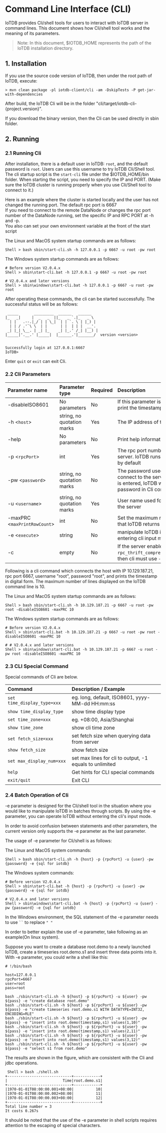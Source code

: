 <!--

    Licensed to the Apache Software Foundation (ASF) under one
    or more contributor license agreements.  See the NOTICE file
    distributed with this work for additional information
    regarding copyright ownership.  The ASF licenses this file
    to you under the Apache License, Version 2.0 (the
    "License"); you may not use this file except in compliance
    with the License.  You may obtain a copy of the License at
    
        http://www.apache.org/licenses/LICENSE-2.0
    
    Unless required by applicable law or agreed to in writing,
    software distributed under the License is distributed on an
    "AS IS" BASIS, WITHOUT WARRANTIES OR CONDITIONS OF ANY
    KIND, either express or implied.  See the License for the
    specific language governing permissions and limitations
    under the License.

-->

# Command Line Interface (CLI)


IoTDB provides Cli/shell tools for users to interact with IoTDB server in command lines. This document shows how Cli/shell tool works and the meaning of its parameters.

> Note: In this document, \$IOTDB\_HOME represents the path of the IoTDB installation directory.

## 1. Installation

If you use the source code version of IoTDB, then under the root path of IoTDB, execute:

```shell
> mvn clean package -pl iotdb-client/cli -am -DskipTests -P get-jar-with-dependencies
```

After build, the IoTDB Cli will be in the folder "cli/target/iotdb-cli-{project.version}".

If you download the binary version, then the Cli can be used directly in sbin folder.

## 2. Running 

### 2.1 Running Cli

After installation, there is a default user in IoTDB: `root`, and the
default password is `root`. Users can use this username to try IoTDB Cli/Shell tool. The cli startup script is the `start-cli` file under the \$IOTDB\_HOME/bin folder. When starting the script, you need to specify the IP and PORT. (Make sure the IoTDB cluster is running properly when you use Cli/Shell tool to connect to it.)

Here is an example where the cluster is started locally and the user has not changed the running port. The default rpc port is
6667 <br>
If you need to connect to the remote DataNode or changes
the rpc port number of the DataNode running, set the specific IP and RPC PORT at -h and -p.<br>
You also can set your own environment variable at the front of the start script 

The Linux and MacOS system startup commands are as follows:

```shell
Shell > bash sbin/start-cli.sh -h 127.0.0.1 -p 6667 -u root -pw root
```

The Windows system startup commands are as follows:

```shell
# Before version V2.0.4.x
Shell > sbin\start-cli.bat -h 127.0.0.1 -p 6667 -u root -pw root

# V2.0.4.x and later versions
Shell > sbin\windows\start-cli.bat -h 127.0.0.1 -p 6667 -u root -pw root
```

After operating these commands, the cli can be started successfully. The successful status will be as follows:

```
 _____       _________  ______   ______
|_   _|     |  _   _  ||_   _ `.|_   _ \
  | |   .--.|_/ | | \_|  | | `. \ | |_) |
  | | / .'`\ \  | |      | |  | | |  __'.
 _| |_| \__. | _| |_    _| |_.' /_| |__) |
|_____|'.__.' |_____|  |______.'|_______/  version <version>


Successfully login at 127.0.0.1:6667
IoTDB>
```

Enter ```quit``` or `exit` can exit Cli.

### 2.2 Cli Parameters

| Parameter name               | Parameter type             | Required | Description                                                  | Example             |
| :--------------------------- | :------------------------- | :------- | :----------------------------------------------------------- | :------------------ |
| -disableISO8601              | No parameters              | No       | If this parameter is set, IoTDB will print the timestamp in digital form | -disableISO8601     |
| -h <`host`>                  | string, no quotation marks | Yes      | The IP address of the IoTDB server                           | -h 10.129.187.21    |
| -help                        | No parameters              | No       | Print help information for IoTDB                             | -help               |
| -p <`rpcPort`>               | int                        | Yes      | The rpc port number of the IoTDB server. IoTDB runs on rpc port 6667 by default | -p 6667             |
| -pw <`password`>             | string, no quotation marks | No       | The password used for IoTDB to connect to the server. If no password is entered, IoTDB will ask for password in Cli command | -pw root            |
| -u <`username`>              | string, no quotation marks | Yes      | User name used for IoTDB to connect the server               | -u root             |
| -maxPRC <`maxPrintRowCount`> | int                        | No       | Set the maximum number of rows that IoTDB returns            | -maxPRC 10          |
| -e <`execute`>               | string                     | No       | manipulate IoTDB in batches without entering cli input mode  | -e "show databases" |
| -c                           | empty                      | No       | If the server enables `rpc_thrift_compression_enable=true`, then cli must use `-c` | -c                  |

Following is a cli command which connects the host with IP
10.129.187.21, rpc port 6667, username "root", password "root", and prints the timestamp in digital form. The maximum number of lines displayed on the IoTDB command line is 10.

The Linux and MacOS system startup commands are as follows:

```shell
Shell > bash sbin/start-cli.sh -h 10.129.187.21 -p 6667 -u root -pw root -disableISO8601 -maxPRC 10
```

The Windows system startup commands are as follows:

```shell
# Before version V2.0.4.x
Shell > sbin\start-cli.bat -h 10.129.187.21 -p 6667 -u root -pw root -disableISO8601 -maxPRC 10

# # V2.0.4.x and later versions
Shell > sbin\windows\start-cli.bat -h 10.129.187.21 -p 6667 -u root -pw root -disableISO8601 -maxPRC 10
```

### 2.3 CLI Special Command

Special commands of Cli are below.

| Command                     | Description / Example                                   |
| :-------------------------- | :------------------------------------------------------ |
| `set time_display_type=xxx` | eg. long, default, ISO8601, yyyy-MM-dd HH:mm:ss         |
| `show time_display_type`    | show time display type                                  |
| `set time_zone=xxx`         | eg. +08:00, Asia/Shanghai                               |
| `show time_zone`            | show cli time zone                                      |
| `set fetch_size=xxx`        | set fetch size when querying data from server           |
| `show fetch_size`           | show fetch size                                         |
| `set max_display_num=xxx`   | set max lines for cli to output, -1 equals to unlimited |
| `help`                      | Get hints for CLI special commands                      |
| `exit/quit`                 | Exit CLI                                                |


### 2.4 Batch Operation of Cli

-e parameter is designed for the Cli/shell tool in the situation where you would like to manipulate IoTDB in batches through scripts. By using the -e parameter, you can operate IoTDB without entering the cli's input mode.

In order to avoid confusion between statements and other parameters, the current version only supports the -e parameter as the last parameter.

The usage of -e parameter for Cli/shell is as follows:

The Linux and MacOS system commands:

```shell
Shell > bash sbin/start-cli.sh -h {host} -p {rpcPort} -u {user} -pw {password} -e {sql for iotdb}
```

The Windows system commands:

```shell
# Before version V2.0.4.x 
Shell > sbin\start-cli.bat -h {host} -p {rpcPort} -u {user} -pw {password} -e {sql for iotdb}

# V2.0.4.x and later versions
Shell > sbin\windows\start-cli.bat -h {host} -p {rpcPort} -u {user} -pw {password} -e {sql for iotdb}
```

In the Windows environment, the SQL statement of the -e parameter needs to use ` `` ` to replace `" "`

In order to better explain the use of -e parameter, take following as an example(On linux system).

Suppose you want to create a database root.demo to a newly launched IoTDB, create a timeseries root.demo.s1 and insert three data points into it. With -e parameter, you could write a shell like this:

```shell
# !/bin/bash

host=127.0.0.1
rpcPort=6667
user=root
pass=root

bash ./sbin/start-cli.sh -h ${host} -p ${rpcPort} -u ${user} -pw ${pass} -e "create database root.demo"
bash ./sbin/start-cli.sh -h ${host} -p ${rpcPort} -u ${user} -pw ${pass} -e "create timeseries root.demo.s1 WITH DATATYPE=INT32, ENCODING=RLE"
bash ./sbin/start-cli.sh -h ${host} -p ${rpcPort} -u ${user} -pw ${pass} -e "insert into root.demo(timestamp,s1) values(1,10)"
bash ./sbin/start-cli.sh -h ${host} -p ${rpcPort} -u ${user} -pw ${pass} -e "insert into root.demo(timestamp,s1) values(2,11)"
bash ./sbin/start-cli.sh -h ${host} -p ${rpcPort} -u ${user} -pw ${pass} -e "insert into root.demo(timestamp,s1) values(3,12)"
bash ./sbin/start-cli.sh -h ${host} -p ${rpcPort} -u ${user} -pw ${pass} -e "select s1 from root.demo"
```

The results are shown in the figure, which are consistent with the Cli and jdbc operations.

```shell
 Shell > bash ./shell.sh 
+-----------------------------+------------+
|                         Time|root.demo.s1|
+-----------------------------+------------+
|1970-01-01T08:00:00.001+08:00|          10|
|1970-01-01T08:00:00.002+08:00|          11|
|1970-01-01T08:00:00.003+08:00|          12|
+-----------------------------+------------+
Total line number = 3
It costs 0.267s
```

It should be noted that the use of the -e parameter in shell scripts requires attention to the escaping of special characters. 
